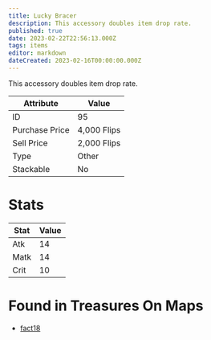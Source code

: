 ```yaml
---
title: Lucky Bracer
description: This accessory doubles item drop rate.
published: true
date: 2023-02-22T22:56:13.000Z
tags: items
editor: markdown
dateCreated: 2023-02-16T00:00:00.000Z
---
```


This accessory doubles item drop rate.

|Attribute|Value|
|-|-|
|ID|95|
|Purchase Price|4,000 Flips|
|Sell Price|2,000 Flips|
|Type|Other|
|Stackable|No|

# Stats
|Stat|Value|
|-|-|
|Atk|14|
|Matk|14|
|Crit|10|

# Found in Treasures On Maps
 * [fact18](/maps/fact18)